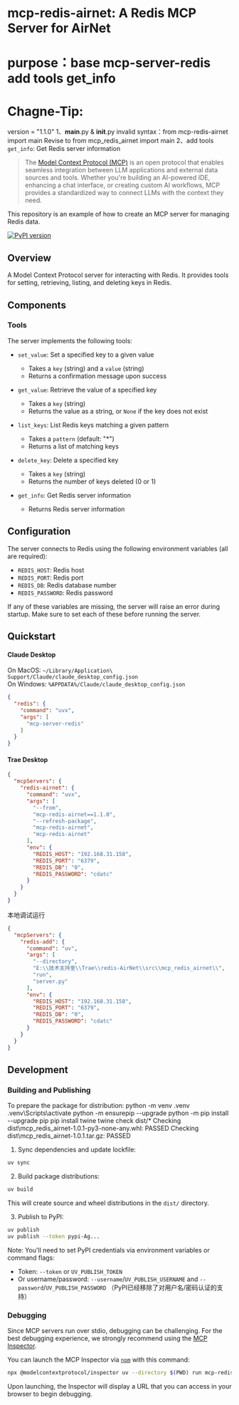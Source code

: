 # mcp-redis-airnet: A Redis MCP Server for AirNet 
# purpose：base mcp-server-redis add tools get_info
# Chagne-Tip:
version = "1.1.0"
  1、__main__.py & __init__.py invalid syntax：from mcp-redis-airnet import main Revise to from mcp_redis_airnet import main
  2、add tools `get_info`: Get Redis server information

> The [Model Context Protocol (MCP)](https://modelcontextprotocol.io/introduction) is an open protocol that enables seamless integration between LLM applications and external data sources and tools. Whether you're building an AI-powered IDE, enhancing a chat interface, or creating custom AI workflows, MCP provides a standardized way to connect LLMs with the context they need.

This repository is an example of how to create an MCP server for managing Redis data.

[![PyPI version](https://badge.fury.io/py/mcp-server-redis.svg)](https://pypi.org/project/mcp-server-redis/)

## Overview

A Model Context Protocol server for interacting with Redis. It provides tools for setting, retrieving, listing, and deleting keys in Redis.

## Components

### Tools

The server implements the following tools:

- `set_value`: Set a specified key to a given value
  - Takes a `key` (string) and a `value` (string)
  - Returns a confirmation message upon success

- `get_value`: Retrieve the value of a specified key
  - Takes a `key` (string)
  - Returns the value as a string, or `None` if the key does not exist

- `list_keys`: List Redis keys matching a given pattern
  - Takes a `pattern` (default: "*")
  - Returns a list of matching keys

- `delete_key`: Delete a specified key
  - Takes a `key` (string)
  - Returns the number of keys deleted (0 or 1)

- `get_info`: Get Redis server information
  - Returns Redis server information

## Configuration

The server connects to Redis using the following environment variables (all are required):

- `REDIS_HOST`: Redis host  
- `REDIS_PORT`: Redis port  
- `REDIS_DB`: Redis database number  
- `REDIS_PASSWORD`: Redis password  

If any of these variables are missing, the server will raise an error during startup. Make sure to set each of these before running the server.

## Quickstart

#### Claude Desktop

On MacOS: `~/Library/Application\ Support/Claude/claude_desktop_config.json`  
On Windows: `%APPDATA%/Claude/claude_desktop_config.json`

```json
{
  "redis": {
    "command": "uvx",
    "args": [
      "mcp-server-redis"
    ]
  }
}
```
#### Trae Desktop
```json
{
  "mcpServers": {
    "redis-airnet": {
      "command": "uvx",
      "args": [
        "--from",
        "mcp-redis-airnet==1.1.0",
        "--refresh-package",
        "mcp-redis-airnet",
        "mcp-redis-airnet"
      ],
      "env": {
        "REDIS_HOST": "192.168.31.158",
        "REDIS_PORT": "6379",
        "REDIS_DB": "0",
        "REDIS_PASSWORD": "cdatc"
      }
    }
  }
}
```
本地调试运行
```json
{
  "mcpServers": {
    "redis-add": {
      "command": "uv",
      "args": [
        "--directory",
        "E:\\技术支持室\\Trae\\redis-AirNet\\src\\mcp_redis_airnet\\",
        "run",
        "server.py"
      ],
      "env": {
        "REDIS_HOST": "192.168.31.158",
        "REDIS_PORT": "6379",
        "REDIS_DB": "0",
        "REDIS_PASSWORD": "cdatc"
      }
    }
  }
}
```

## Development

### Building and Publishing

To prepare the package for distribution:
python -m venv .venv
.venv\Scripts\activate
python -m ensurepip --upgrade
python -m pip install --upgrade pip
pip install twine
twine check dist/*
	Checking dist\mcp_redis_airnet-1.0.1-py3-none-any.whl: PASSED
	Checking dist\mcp_redis_airnet-1.0.1.tar.gz: PASSED
  
1. Sync dependencies and update lockfile:
```bash
uv sync
```

2. Build package distributions:
```bash
uv build
```

This will create source and wheel distributions in the `dist/` directory.

3. Publish to PyPI:
```bash
uv publish
uv publish --token pypi-Ag...
```

Note: You'll need to set PyPI credentials via environment variables or command flags:
- Token: `--token` or `UV_PUBLISH_TOKEN`
- Or username/password: `--username`/`UV_PUBLISH_USERNAME` and `--password`/`UV_PUBLISH_PASSWORD` （PyPI已经移除了对用户名/密码认证的支持）

### Debugging

Since MCP servers run over stdio, debugging can be challenging. For the best debugging
experience, we strongly recommend using the [MCP Inspector](https://github.com/modelcontextprotocol/inspector).

You can launch the MCP Inspector via [`npm`](https://docs.npmjs.com/downloading-and-installing-node-js-and-npm) with this command:

```bash
npx @modelcontextprotocol/inspector uv --directory $(PWD) run mcp-redis-airnet
```

Upon launching, the Inspector will display a URL that you can access in your browser to begin debugging.
